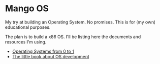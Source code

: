 # Mango OS

My try at building an Operating System.
No promises. This is for (my own) educational purposes.

The plan is to build a x86 OS. I'll be listing here the documents and resources I'm using.

- [Operating Systems from 0 to 1](https://tuhdo.github.io/os01/)
- [The little book about OS development](https://littleosbook.github.io/book.pdf)
